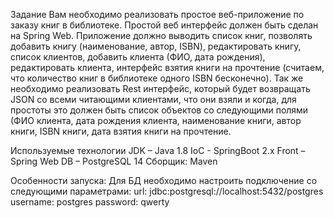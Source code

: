 Задание
Вам необходимо реализовать простое веб-приложение по заказу книг в библиотеке. 
Простой веб интерфейс должен быть сделан на Spring Web. Приложение должно выводить список книг, позволять добавить книгу (наименование, автор, ISBN), редактировать книгу, список клиентов, добавить клиента (ФИО, дата рождения), редактировать клиента, интерфейс взятия книги на прочтение (считаем, что количество книг в библиотеке одного ISBN бесконечно).
Так же необходимо реализовать Rest интерфейс, который будет возвращать JSON со всеми читающими клиентами, что они взяли и когда, для простоты это должен быть список объектов со следующими полями (ФИО клиента, дата рождения клиента, наименование книги, автор книги, ISBN книги, дата взятия книги на прочтение.

Используемые технологии
JDK – Java 1.8
IoC - SpringBoot 2.x
Front – Spring Web
DB – PostgreSQL 14
Сборщик: Maven

Особенности запуска:
Для БД необходимо настроить подключение со следующими параметрами:
  url: jdbc:postgresql://localhost:5432/postgres
  username: postgres
  password: qwerty
